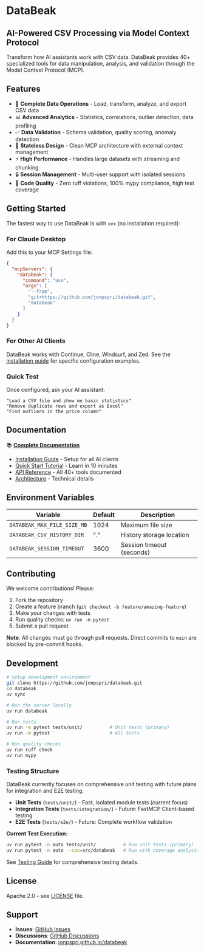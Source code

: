 # DataBeak

## AI-Powered CSV Processing via Model Context Protocol

Transform how AI assistants work with CSV data. DataBeak provides 40+
specialized tools for data manipulation, analysis, and validation through the
Model Context Protocol (MCP).

## Features

- 🔄 **Complete Data Operations** - Load, transform, analyze, and export CSV data
- 📊 **Advanced Analytics** - Statistics, correlations, outlier detection, data
  profiling
- ✅ **Data Validation** - Schema validation, quality scoring, anomaly detection
- 🎯 **Stateless Design** - Clean MCP architecture with external context
  management
- ⚡ **High Performance** - Handles large datasets with streaming and chunking
- 🔒 **Session Management** - Multi-user support with isolated sessions
- 🌟 **Code Quality** - Zero ruff violations, 100% mypy compliance, high test
  coverage

## Getting Started

The fastest way to use DataBeak is with `uvx` (no installation required):

### For Claude Desktop

Add this to your MCP Settings file:

```json
{
  "mcpServers": {
    "databeak": {
      "command": "uvx",
      "args": [
        "--from",
        "git+https://github.com/jonpspri/databeak.git",
        "databeak"
      ]
    }
  }
}
```

### For Other AI Clients

DataBeak works with Continue, Cline, Windsurf, and Zed. See the
[installation guide](https://jonpspri.github.io/databeak/installation) for
specific configuration examples.

### Quick Test

Once configured, ask your AI assistant:

```text
"Load a CSV file and show me basic statistics"
"Remove duplicate rows and export as Excel"
"Find outliers in the price column"
```

## Documentation

📚 **[Complete Documentation](https://jonpspri.github.io/databeak/)**

- [Installation Guide](https://jonpspri.github.io/databeak/installation) - Setup
  for all AI clients
- [Quick Start Tutorial](https://jonpspri.github.io/databeak/tutorials/quickstart)
  \- Learn in 10 minutes
- [API Reference](https://jonpspri.github.io/databeak/api/overview) - All 40+
  tools documented
- [Architecture](https://jonpspri.github.io/databeak/architecture) - Technical
  details

## Environment Variables

| Variable                    | Default | Description               |
| --------------------------- | ------- | ------------------------- |
| `DATABEAK_MAX_FILE_SIZE_MB` | 1024    | Maximum file size         |
| `DATABEAK_CSV_HISTORY_DIR`  | "."     | History storage location  |
| `DATABEAK_SESSION_TIMEOUT`  | 3600    | Session timeout (seconds) |

## Contributing

We welcome contributions! Please:

1. Fork the repository
1. Create a feature branch (`git checkout -b feature/amazing-feature`)
1. Make your changes with tests
1. Run quality checks: `uv run -m pytest`
1. Submit a pull request

**Note**: All changes must go through pull requests. Direct commits to `main`
are blocked by pre-commit hooks.

## Development

```bash
# Setup development environment
git clone https://github.com/jonpspri/databeak.git
cd databeak
uv sync

# Run the server locally
uv run databeak

# Run tests
uv run -m pytest tests/unit/          # Unit tests (primary)
uv run -m pytest                      # All tests

# Run quality checks
uv run ruff check
uv run mypy
```

### Testing Structure

DataBeak currently focuses on comprehensive unit testing with future plans for
integration and E2E testing:

- **Unit Tests** (`tests/unit/`) - Fast, isolated module tests (current focus)
- **Integration Tests** (`tests/integration/`) - Future: FastMCP Client-based
  testing
- **E2E Tests** (`tests/e2e/`) - Future: Complete workflow validation

**Current Test Execution:**

```bash
uv run pytest -n auto tests/unit/          # Run unit tests (primary)
uv run pytest -n auto --cov=src/databeak   # Run with coverage analysis
```

See [Testing Guide](tests/README.md) for comprehensive testing details.

## License

Apache 2.0 - see [LICENSE](LICENSE) file.

## Support

- **Issues**: [GitHub Issues](https://github.com/jonpspri/databeak/issues)
- **Discussions**:
  [GitHub Discussions](https://github.com/jonpspri/databeak/discussions)
- **Documentation**:
  [jonpspri.github.io/databeak](https://jonpspri.github.io/databeak/)
